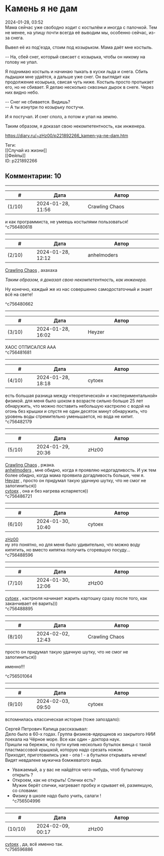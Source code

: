 Камень я не дам
===============

  
2024-01-28, 03:52  
 Мама сейчас уже свободно ходит с костылём и иногда с палочкой. Тем не менее, на улицу почти всегда её выводим мы, особенно сейчас, из-за снега.   
   
 Вывел её из под'езда, стоим под козырьком. Мама даёт мне костыль.   
   
 -- На, сбей снег, который свисает с козырька, чтобы он никому на голову не упал.   
   
 Я поднимаю костыль и начинаю тыкать в куски льда и снега. Сбить льдышки мне удаётся, а дальше уже снег. Он выглядит как продолжение козырька, свисая чуть ниже. Костыль просто протыкает его, но не сбивает. Я делаю несколько сквозных дырок в снеге. Через них видно небо.   
   
 -- Снег не сбивается. Видишь?   
 -- А ты изнутри по козырьку постучи.   
   
 И я постучал. И снег сполз, а потом и упал на землю.   
   
 Таким образом, я доказал свою некомпетентность, как инженера.   
  
<https://diary.ru/~zHz00/p221892266_kamen-ya-ne-dam.htm>  
  
Теги:  
[[Случай из жизни]]  
[[Фейлы]]  
ID: p221892266  


Комментарии: 10
---------------

  


---



|         #         |              Дата              |                     Автор                     |           ID           |
| --- | --- | --- | --- |
| (1/10) | 2024-01-28, 11:56 | Crawling Chaos | c756480618 |

  
 и как программиста, не умеешь костылями пользоваться!   
 ^c756480618

---



|         #         |              Дата              |                     Автор                     |           ID           |
| --- | --- | --- | --- |
| (2/10) | 2024-01-28, 12:12 | anhelmoders | c756480662 |

  
   [Crawling Chaos](https://degozaru.diary.ru "Фундаментальная ошибка атрибуции")  , ахахаха   
   
  *Таким образом, я доказал свою некомпетентность, как инженера.*  

   
  Ну конечно, каждый же из нас совершенно самодостаточный и знает всё на свете! 

   
 ^c756480662

---



|         #         |              Дата              |                     Автор                     |           ID           |
| --- | --- | --- | --- |
| (3/10) | 2024-01-28, 16:02 | Heyzer | c756481681 |

  
 ХАОС ОТПИСАЛСЯ ААА   
 ^c756481681

---



|         #         |              Дата              |                     Автор                     |           ID           |
| --- | --- | --- | --- |
| (4/10) | 2024-01-28, 18:18 | cytoex | c756482179 |

  
 есть большая разница между «теоретической» и «экспериментальной» физикой. для меня было шоком в возрасте сильно больше 25 лет обнаружить, что можно поставить небольшую кастрюлю с водой на огонь без крышки и спустя не один десяток минут обнаружить, что уровень воды стремительно уменьшается, но вода не кипит.   
 ^c756482179

---



|         #         |              Дата              |                     Автор                     |           ID           |
| --- | --- | --- | --- |
| (5/10) | 2024-01-29, 20:36 | zHz00 | c756486721 |

  
  [Crawling Chaos](https://degozaru.diary.ru "Фундаментальная ошибка атрибуции")  , ржака.   
  [anhelmoders](https://anhelmoders.diary.ru "No plans. Only wonders.")  , мне обидно, когда я проявляю недогадливость. И уж тем более обидно, когда мама проявила догадливость больше, чем я.   
  [Heyzer](https://heyzero.diary.ru "Orca's dreams")  , просто он придумал такую удачную шутку, что не смог не залогиниться))   
  [cytoex](https://citoex.diary.ru "Только это красиво и только в этом есть смысл")  , она и без нагрева испаряется))   
 ^c756486721

---



|         #         |              Дата              |                     Автор                     |           ID           |
| --- | --- | --- | --- |
| (6/10) | 2024-01-30, 10:40 | cytoex | c756488596 |

  
  [zHz00](https://zHz00.diary.ru "Untitled")    
 ну это понятно, но для меня было удивительно, что можно воду кипятить, но вместо кипятка получить сгоревшую посуду...   
 ^c756488596

---



|         #         |              Дата              |                     Автор                     |           ID           |
| --- | --- | --- | --- |
| (7/10) | 2024-01-30, 12:06 | zHz00 | c756488895 |

  
  [cytoex](https://citoex.diary.ru "Только это красиво и только в этом есть смысл")  , кастрюля начинает жарить картошку сразу после того, как заканчивает её варить)))   
 ^c756488895

---



|         #         |              Дата              |                     Автор                     |           ID           |
| --- | --- | --- | --- |
| (8/10) | 2024-02-02, 12:43 | Crawling Chaos | c756501064 |

  
   просто он придумал такую удачную шутку, что не смог не залогиниться))  

   
  именно!!! 

   
 ^c756501064

---



|         #         |              Дата              |                     Автор                     |           ID           |
| --- | --- | --- | --- |
| (9/10) | 2024-02-03, 09:50 | cytoex | c756504996 |

  
 вспомнилась классическая история (тоже запоздало):   
   
 Сергей Петрович Капица рассказывал:   
 Дело было в 60-х годах. Группа физиков-ядерщиков из закрытого НИИ поехала на Чёрное море. Все как один - доктора наук.   
 Пришли на бережок, по пути купив несколько бутылок винца с такой пластмассовой крышкой, которую надо срезать ножом.   
 Приходят, приготовились уже - опа ! - а бутылки открывать нечем! Видят невдалеке мужичка бомжеватого вида.   
 - Уважаемый, а у вас не найдётся чего-нибудь, чтоб бутылочку открыть ?   
 - Откроем, как не открыть! Спички есть?   
 Мужик берёт спички, нагревает пробку и срывает её, размякшую, со словами:   
 - Физику в школе надо было учить, салаги !   
 ^c756504996

---



|         #         |              Дата              |                     Автор                     |           ID           |
| --- | --- | --- | --- |
| (10/10) | 2024-02-09, 00:17 | zHz00 | c756596886 |

  
  [cytoex](https://citoex.diary.ru "Только это красиво и только в этом есть смысл")  , да, всё именно так.   
 ^c756596886